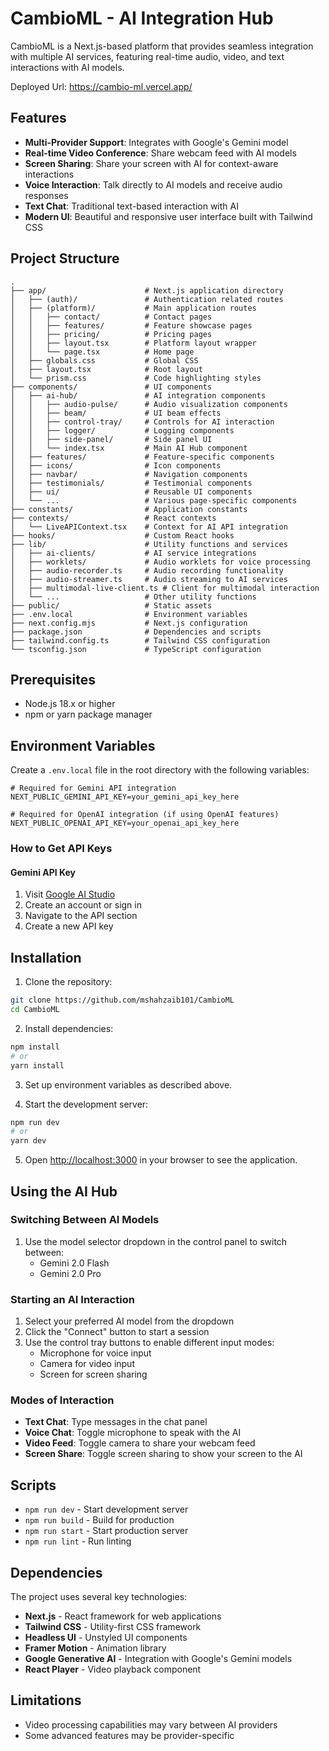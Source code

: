 # CambioML - AI Integration Hub

CambioML is a Next.js-based platform that provides seamless integration with multiple AI services, featuring real-time audio, video, and text interactions with AI models.

Deployed Url: https://cambio-ml.vercel.app/

## Features

- **Multi-Provider Support**: Integrates with Google's Gemini model
- **Real-time Video Conference**: Share webcam feed with AI models
- **Screen Sharing**: Share your screen with AI for context-aware interactions
- **Voice Interaction**: Talk directly to AI models and receive audio responses
- **Text Chat**: Traditional text-based interaction with AI
- **Modern UI**: Beautiful and responsive user interface built with Tailwind CSS

## Project Structure

```
.
├── app/                      # Next.js application directory
│   ├── (auth)/               # Authentication related routes
│   ├── (platform)/           # Main application routes
│   │   ├── contact/          # Contact pages
│   │   ├── features/         # Feature showcase pages
│   │   ├── pricing/          # Pricing pages
│   │   ├── layout.tsx        # Platform layout wrapper
│   │   └── page.tsx          # Home page
│   ├── globals.css           # Global CSS
│   ├── layout.tsx            # Root layout
│   └── prism.css             # Code highlighting styles
├── components/               # UI components
│   ├── ai-hub/               # AI integration components
│   │   ├── audio-pulse/      # Audio visualization components
│   │   ├── beam/             # UI beam effects
│   │   ├── control-tray/     # Controls for AI interaction
│   │   ├── logger/           # Logging components
│   │   ├── side-panel/       # Side panel UI
│   │   └── index.tsx         # Main AI Hub component
│   ├── features/             # Feature-specific components
│   ├── icons/                # Icon components
│   ├── navbar/               # Navigation components
│   ├── testimonials/         # Testimonial components
│   ├── ui/                   # Reusable UI components
│   └── ...                   # Various page-specific components
├── constants/                # Application constants
├── contexts/                 # React contexts
│   └── LiveAPIContext.tsx    # Context for AI API integration
├── hooks/                    # Custom React hooks
├── lib/                      # Utility functions and services
│   ├── ai-clients/           # AI service integrations
│   ├── worklets/             # Audio worklets for voice processing
│   ├── audio-recorder.ts     # Audio recording functionality
│   ├── audio-streamer.ts     # Audio streaming to AI services
│   ├── multimodal-live-client.ts # Client for multimodal interaction
│   └── ...                   # Other utility functions
├── public/                   # Static assets
├── .env.local                # Environment variables
├── next.config.mjs           # Next.js configuration
├── package.json              # Dependencies and scripts
├── tailwind.config.ts        # Tailwind CSS configuration
└── tsconfig.json             # TypeScript configuration
```

## Prerequisites

- Node.js 18.x or higher
- npm or yarn package manager

## Environment Variables

Create a `.env.local` file in the root directory with the following variables:

```
# Required for Gemini API integration
NEXT_PUBLIC_GEMINI_API_KEY=your_gemini_api_key_here

# Required for OpenAI integration (if using OpenAI features)
NEXT_PUBLIC_OPENAI_API_KEY=your_openai_api_key_here
```

### How to Get API Keys

#### Gemini API Key

1. Visit [Google AI Studio](https://ai.google.dev/)
2. Create an account or sign in
3. Navigate to the API section
4. Create a new API key


## Installation

1. Clone the repository:

```bash
git clone https://github.com/mshahzaib101/CambioML
cd CambioML
```

2. Install dependencies:

```bash
npm install
# or
yarn install
```

3. Set up environment variables as described above.

4. Start the development server:

```bash
npm run dev
# or
yarn dev
```

5. Open [http://localhost:3000](http://localhost:3000) in your browser to see the application.

## Using the AI Hub

### Switching Between AI Models

1. Use the model selector dropdown in the control panel to switch between:
   - Gemini 2.0 Flash
   - Gemini 2.0 Pro


### Starting an AI Interaction

1. Select your preferred AI model from the dropdown
2. Click the "Connect" button to start a session
3. Use the control tray buttons to enable different input modes:
   - Microphone for voice input
   - Camera for video input
   - Screen for screen sharing

### Modes of Interaction

- **Text Chat**: Type messages in the chat panel
- **Voice Chat**: Toggle microphone to speak with the AI
- **Video Feed**: Toggle camera to share your webcam feed
- **Screen Share**: Toggle screen sharing to show your screen to the AI

## Scripts

- `npm run dev` - Start development server
- `npm run build` - Build for production
- `npm run start` - Start production server
- `npm run lint` - Run linting

## Dependencies

The project uses several key technologies:

- **Next.js** - React framework for web applications
- **Tailwind CSS** - Utility-first CSS framework
- **Headless UI** - Unstyled UI components
- **Framer Motion** - Animation library
- **Google Generative AI** - Integration with Google's Gemini models
- **React Player** - Video playback component

## Limitations

- Video processing capabilities may vary between AI providers
- Some advanced features may be provider-specific


